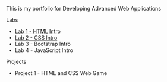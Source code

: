 This is my portfolio for Developing Advanced Web Applications

Labs
* [Lab 1 - HTML Intro](https://github.com/jareynos/csci4208-portfolio-2025/tree/main/labs/lab-01)
* [Lab 2 - CSS Intro](https://github.com/jareynos/csci4208-portfolio-2025/tree/main/labs/lab-02)
* Lab 3 - Bootstrap Intro
* Lab 4 - JavaScript Intro


Projects
* Project 1 - HTML and CSS Web Game
